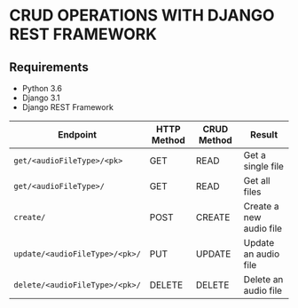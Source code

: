 # CRUD OPERATIONS WITH DJANGO REST FRAMEWORK

## Requirements
- Python 3.6
- Django 3.1
- Django REST Framework



Endpoint |HTTP Method | CRUD Method | Result
-- | -- |-- |--
`get/<audioFileType>/<pk>` | GET | READ | Get a single file
`get/<audioFileType>/` | GET | READ | Get all files
`create/`| POST | CREATE | Create a new audio file
`update/<audioFileType>/<pk>/` | PUT | UPDATE | Update an audio file
`delete/<audioFileType>/<pk>/` | DELETE | DELETE | Delete an audio file

